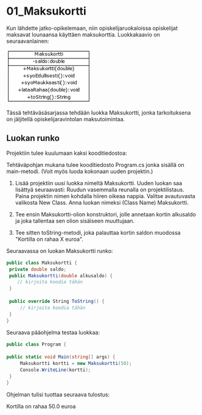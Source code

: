 # 01_Maksukortti

Kun lähdette jatko-opikelemaan, niin opiskelijaruokaloissa opiskelijat maksavat lounaansa käyttäen maksukorttia. Luokkakaavio on seuraavanlainen:


![luokkakaavio-teht-maksukortti.png](luokkakaavio-teht-maksukortti.png) 


Tässä tehtäväsäsarjassa tehdään luokka Maksukortti, jonka tarkoituksena on jäljitellä opiskelijaravintolan maksutoimintaa.

## Luokan runko

Projektiin tulee kuulumaan kaksi kooditiedostoa:

Tehtäväpohjan mukana tulee kooditiedosto Program.cs jonka sisällä on main-metodi. (Voit myös luoda kokonaan uuden projektin.)

1. Lisää projektiin uusi luokka nimeltä Maksukortti. Uuden luokan saa lisättyä seuraavasti: Ruudun vasemmalla reunalla on projektilistaus. Paina projektin nimen kohdalla hiiren oikeaa nappia. Valitse avautuvasta valikosta New Class. Anna luokan nimeksi (Class Name) Maksukortti.

2. Tee ensin Maksukortti-olion konstruktori, jolle annetaan kortin alkusaldo ja joka tallentaa sen olion sisäiseen muuttujaan.
3. Tee sitten toString-metodi, joka palauttaa kortin saldon muodossa "Kortilla on rahaa X euroa".

Seuraavassa on luokan Maksukortti runko:

```c#
public class Maksukortti { 
 private double saldo;
 public Maksukortti(double alkusaldo) { 
 	// kirjoita koodia tähän 
 }

 public override String ToString() {
	 // kirjoita koodia tähän
 }
}
```

Seuraava pääohjelma testaa luokkaa:
```c#
public class Program {

public static void Main(string[] args) { 
	 Maksukortti kortti = new Maksukortti(50);
	 Console.WriteLine(kortti); 
 } 
}
```
Ohjelman tulisi tuottaa seuraava tulostus:

Kortilla on rahaa 50.0 euroa
